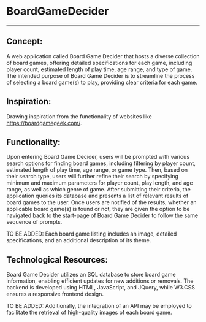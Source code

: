 # BoardGameDecider
---
## Concept:
A web application called Board Game Decider that hosts a diverse collection of board games, offering detailed specifications for each game, including player count, estimated length of play time, age range, and type of game. The intended purpose of Board Game Decider is to streamline the process of selecting a board game(s) to play, providing clear criteria for each game.

## Inspiration:
Drawing inspiration from the functionality of websites like https://boardgamegeek.com/.

## Functionality:
Upon entering Board Game Decider, users will be prompted with various search options for finding board games, including filtering by player count, estimated length of play time, age range, or game type. Then, based on their search type, users will further refine their search by specifying minimum and maximum parameters for player count, play length, and age range, as well as which genre of game. After submitting their criteria, the application queries its database and presents a list of relevant results of board games to the user. Once users are notified of the results, whether an applicable board game(s) is found or not, they are given the option to be navigated back to the start-page of Board Game Decider to follow the same sequence of prompts. 

TO BE ADDED: Each board game listing includes an image, detailed specifications, and an additional description of its theme. 

## Technological Resources:
Board Game Decider utilizes an SQL database to store board game information, enabling efficient updates for new additions or removals. The backend is developed using HTML, JavaScript, and JQuery, while W3.CSS ensures a responsive frontend design. 

TO BE ADDED: Additionally, the integration of an API may be employed to facilitate the retrieval of high-quality images of each board game.
